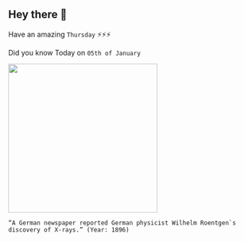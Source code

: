 ## Hey there 👋
Have an amazing `Thursday` ⚡⚡⚡

Did you know Today on `05th of January`
 
 [<img src="https://upload.wikimedia.org/wikipedia/commons/7/71/Roentgen2.jpg" width="300" />](https://en.wikipedia.org/wiki/Wilhelm_R%C3%B6ntgen#:~:text=R%C3%B6ntgen's%20original%20paper%2C%20%22On%20A,a%20new%20type%20of%20radiation.) 
 ```
“A German newspaper reported German physicist Wilhelm Roentgen`s discovery of X-rays.” (Year: 1896)
```
